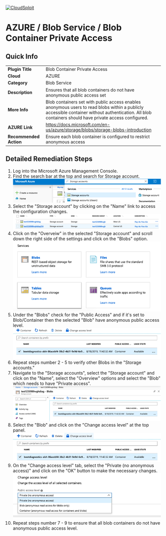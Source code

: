 [![CloudSploit](https://cloudsploit.com/img/logo-new-big-text-100.png "CloudSploit")](https://cloudsploit.com)

# AZURE / Blob Service / Blob Container Private Access

## Quick Info

| | |
|-|-|
| **Plugin Title** | Blob Container Private Access |
| **Cloud** | AZURE |
| **Category** | Blob Service |
| **Description** | Ensures that all blob containers do not have anonymous public access set |
| **More Info** | Blob containers set with public access enables anonymous users to read blobs within a publicly accessible container without authentication. All blob containers should have private access configured. |
| **AZURE Link** | https://docs.microsoft.com/en-us/azure/storage/blobs/storage-blobs-introduction |
| **Recommended Action** | Ensure each blob container is configured to restrict anonymous access |

## Detailed Remediation Steps

1. Log into the Microsoft Azure Management Console.
2. Find the search bar at the top and search for Storage account. </br> <img src="/resources/azure/blobservice/blob-container-private-access/step2.png"/>
3. Select the "Storage account" by clicking on the "Name" link to access the configuration changes. </br> <img src="/resources/azure/blobservice/blob-container-private-access/step3.png"/>
4. Click on the "Overveiw" in the selected "Storage account" and scroll down the right side of the settings and click on the "Blobs" option. </br> <img src="/resources/azure/blobservice/blob-container-private-access/step4.png"/>
5. Under the "Blobs" check for the "Public Access" and if it's set to Blob/Container then the selected "Blob" have anonymous public access level.</br> <img src="/resources/azure/blobservice/blob-container-private-access/step5.png"/>
6. Repeat steps number 2 - 5 to verify other Blobs in the "Storage accounts." </br>
7. Navigate to the "Storage accounts", select the "Storage account" and click on the "Name", select the "Overview" options and select the "Blob" which needs to have "Private access".</br> <img src="/resources/azure/blobservice/blob-container-private-access/step7.png"/>
8. Select the "Blob" and click on the "Change access level" at the top panel. </br> <img src="/resources/azure/blobservice/blob-container-private-access/step8.png"/>
9. On the "Change access level" tab, select the "Private (no anonymous access)" and click on the "OK" button to make the necessary changes.</br> <img src="/resources/azure/blobservice/blob-container-private-access/step9.png"/>
10. Repeat steps number 7 - 9 to ensure that all blob containers do not have anonymous public access level.</br>
